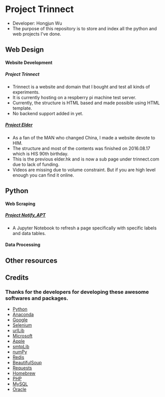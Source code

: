 # Project Trinnect
* Developer: Hongjun Wu
* The purpose of this repository is to store and index all the python and web projects I've done.

## Web Design
#### Website Development
##### Project Trinnect
* Trinnect is a website and domain that I bought and test all kinds of experiments. 
* It is currently hosting on a respberry pi machine test server. 
* Currently, the structure is HTML based and made possible using HTML template.
* No backend support added in yet.
##### [Project Elder](https://github.com/Errrneist/Trinnect/tree/master/Elder)
* As a fan of the MAN who changed China, I made a website devote to HIM. 
* The structure and most of the contents was finished on 2016.08.17 which is HIS 90th birthday. 
* This is the previous elder.hk and is now a sub page under trinnect.com due to lack of funding. 
* Videos are missing due to volume constraint. But if you are high level enough you can find it online.

## Python
#### Web Scraping
##### [Project Notify_APT](https://github.com/Errrneist/Trinnect/blob/master/Python/notify_HFS/findApartment.ipynb)
* A Jupyter Notebook to refresh a page specifically with specific labels and data tables.
#### Data Processing

## Other resources

## Credits
### Thanks for the developers for developing these awesome softwares and packages.
* [Python](https://www.python.org/)
* [Anaconda](https://anaconda.org/)
* [Google](https://www.google.com)
* [Selenium](http://selenium-python.readthedocs.io/)
* [urlLib](https://www.npmjs.com/package/urllib)
* [Microsoft](https://www.microsoft.com/)
* [Apple](https://www.apple.com/)
* [smtpLib](https://pymotw.com/2/smtplib/)
* [numPy](http://www.numpy.org/)
* [Redis](https://redis.io/)
* [BeautifulSoup](https://www.crummy.com/software/BeautifulSoup/bs4/doc/)
* [Requests](http://docs.python-requests.org/en/master/)
* [Homebrew](https://brew.sh/)
* [PHP](http://www.php.net/)
* [MySQL](https://www.mysql.com/)
* [Oracle](https://www.oracle.com/)

